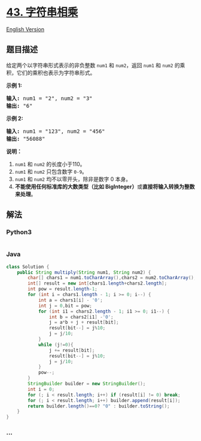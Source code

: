 # [43. 字符串相乘](https://leetcode-cn.com/problems/multiply-strings)

[English Version](/solution/0000-0099/0043.Multiply%20Strings/README_EN.md)

## 题目描述

<!-- 这里写题目描述 -->
<p>给定两个以字符串形式表示的非负整数&nbsp;<code>num1</code>&nbsp;和&nbsp;<code>num2</code>，返回&nbsp;<code>num1</code>&nbsp;和&nbsp;<code>num2</code>&nbsp;的乘积，它们的乘积也表示为字符串形式。</p>

<p><strong>示例 1:</strong></p>

<pre><strong>输入:</strong> num1 = &quot;2&quot;, num2 = &quot;3&quot;
<strong>输出:</strong> &quot;6&quot;</pre>

<p><strong>示例&nbsp;2:</strong></p>

<pre><strong>输入:</strong> num1 = &quot;123&quot;, num2 = &quot;456&quot;
<strong>输出:</strong> &quot;56088&quot;</pre>

<p><strong>说明：</strong></p>

<ol>
	<li><code>num1</code>&nbsp;和&nbsp;<code>num2</code>&nbsp;的长度小于110。</li>
	<li><code>num1</code> 和&nbsp;<code>num2</code> 只包含数字&nbsp;<code>0-9</code>。</li>
	<li><code>num1</code> 和&nbsp;<code>num2</code>&nbsp;均不以零开头，除非是数字 0 本身。</li>
	<li><strong>不能使用任何标准库的大数类型（比如 BigInteger）</strong>或<strong>直接将输入转换为整数来处理</strong>。</li>
</ol>

## 解法

<!-- 这里可写通用的实现逻辑 -->

<!-- tabs:start -->

### **Python3**

<!-- 这里可写当前语言的特殊实现逻辑 -->

```python

```

### **Java**

<!-- 这里可写当前语言的特殊实现逻辑 -->

```java
class Solution {
    public String multiply(String num1, String num2) {
        char[] chars1 = num1.toCharArray(),chars2 = num2.toCharArray();
        int[] result = new int[chars1.length+chars2.length];
        int pow = result.length-1;
        for (int i = chars1.length - 1; i >= 0; i--) {
            int a = chars1[i] - '0';
            int j = 0,bit = pow;
            for (int i1 = chars2.length - 1; i1 >= 0; i1--) {
                int b = chars2[i1] -'0';
                j = a*b + j + result[bit];
                result[bit--] = j%10;
                j = j/10;
            }
            while (j!=0){
                j += result[bit];
                result[bit--] = j%10;
                j = j/10;
            }
            pow--;
        }
        StringBuilder builder = new StringBuilder();
        int i = 0;
        for (; i < result.length; i++) if (result[i] != 0) break;
        for (; i < result.length; i++) builder.append(result[i]);
        return builder.length()==0? "0" : builder.toString();
    }
}
```

### **...**

```

```

<!-- tabs:end -->
